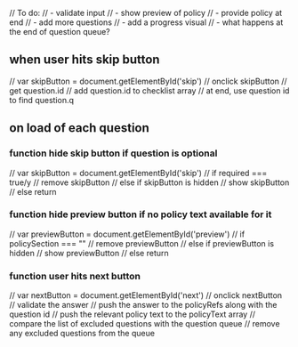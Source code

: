 // To do:
// - validate input
// - show preview of policy
// - provide policy at end
// - add more questions
// - add a progress visual
// - what happens at the end of question queue?

## when user hits skip button
// var skipButton = document.getElementById('skip')
// onclick skipButton
// get question.id
// add question.id to checklist array
// at end, use question id to find question.q

## on load of each question
### function hide skip button if question is optional
// var skipButton = document.getElementById('skip')
// if required === true/y
// remove skipButton
// else if skipButton is hidden
// show skipButton
// else return

### function hide preview button if no policy text available for it
// var previewButton = document.getElementById('preview')
// if policySection === ""
// remove previewButton
// else if previewButton is hidden
// show previewButton
// else return

### function user hits next button
// var nextButton = document.getElementById('next')
// onclick nextButton
// validate the answer
// push the answer to the policyRefs along with the question id
// push the relevant policy text to the policyText array
// compare the list of excluded questions with the question queue
// remove any excluded questions from the queue
